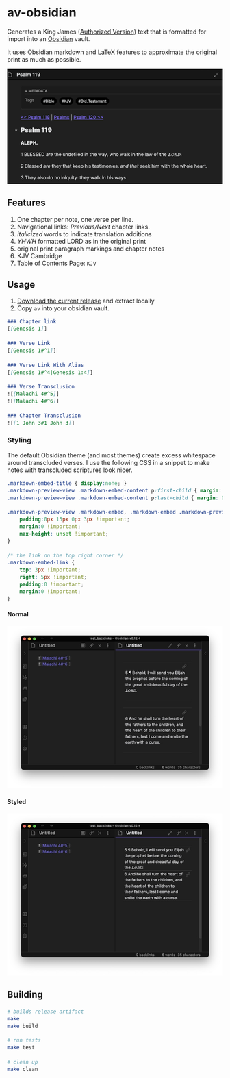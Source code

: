 # av-obsidian
Generates a King James ([Authorized Version](https://en.wikipedia.org/wiki/King_James_Version)) text that is formatted for import into an [Obsidian](https://obsidian.md/) vault.

It uses Obsidian markdown and [LaTeX](https://en.wikipedia.org/wiki/LaTeX) features to approximate the original print as much as possible.

![note italicized words, section headers, and special treatment of YHWH](doc/example.png)

## Features

1. One chapter per note, one verse per line.
1. Navigational links: *Previous/Next* chapter links.
1. _italicized_ words to indicate translation additions
1. _YHWH_ formatted LORD as in the original print
1. original print paragraph markings and chapter notes
1. KJV Cambridge
1. Table of Contents Page: `KJV`

## Usage

1. [Download the current release](https://github.com/pmbauer/av-obsidian/releases/download/4c1c0dc/av-obsidian_4c1c0dc.tar.gz) and extract locally
2. Copy `av` into your obsidian vault.

```markdown
### Chapter link
[[Genesis 1]]

### Verse Link
[[Genesis 1#^1]]

### Verse Link With Alias
[[Genesis 1#^4|Genesis 1:4]]

### Verse Transclusion
![[Malachi 4#^5]]
![[Malachi 4#^6]]

### Chapter Transclusion
![[1 John 3#1 John 3]]
```

### Styling
The default Obsidian theme (and most themes) create excess whitespace around transcluded verses.  I use the following CSS in a snippet to make notes with transcluded scriptures look nicer.

```css
.markdown-embed-title { display:none; }
.markdown-preview-view .markdown-embed-content p:first-child { margin: 0 !important;}
.markdown-preview-view .markdown-embed-content p:last-child { margin: 0 !important;}

.markdown-preview-view .markdown-embed, .markdown-embed .markdown-preview-view {
    padding:0px 15px 0px 3px !important;
    margin:0 !important;
    max-height: unset !important;
}

/* the link on the top right corner */
.markdown-embed-link {
    top: 3px !important;
    right: 5px !important;
    padding:0 !important;
    margin:0 !important;
}
```
#### Normal
![normal](doc/normal.jpg)

#### Styled

![naked embeds](doc/naked_embeds.jpg)

## Building
```bash
# builds release artifact
make
make build

# run tests
make test

# clean up
make clean
```
